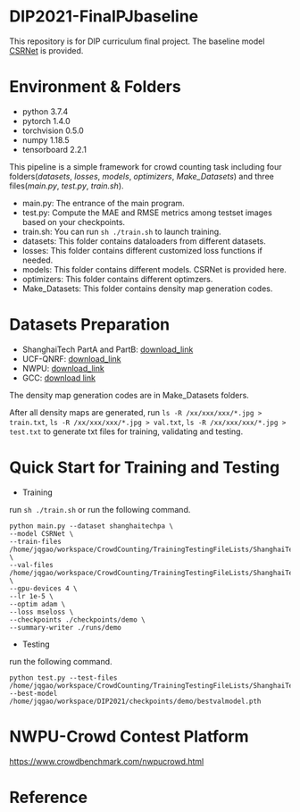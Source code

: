 # DIP2021-FinalPJbaseline
This repository is for DIP curriculum final project. The baseline model [CSRNet](https://arxiv.org/pdf/1802.10062.pdf) is provided.

# Environment & Folders
- python 3.7.4
- pytorch 1.4.0
- torchvision 0.5.0
- numpy 1.18.5
- tensorboard 2.2.1

This pipeline is a simple framework for crowd counting task including four folders(*datasets*, *losses*, *models*, *optimizers*, *Make_Datasets*) and three files(*main.py*, *test.py*, *train.sh*).

- main.py: The entrance of the main program.
- test.py: Compute the MAE and RMSE metrics among testset images based on your checkpoints.
- train.sh: You can run ```sh ./train.sh```	to launch training.
- datasets: This folder contains dataloaders from different datasets.
- losses: This folder contains different customized loss functions if needed.
- models: This folder contains different models. CSRNet is provided here.
- optimizers: This folder contains different optimzers.
- Make_Datasets: This folder contains density map generation codes.

# Datasets Preparation
- ShanghaiTech PartA and PartB: [download_link](https://pan.baidu.com/s/1nuAYslz)
- UCF-QNRF: [download_link](https://www.crcv.ucf.edu/data/ucf-qnrf/)
- NWPU: [download_link](https://mailnwpueducn-my.sharepoint.com/personal/gjy3035_mail_nwpu_edu_cn/_layouts/15/onedrive.aspx?id=%2Fpersonal%2Fgjy3035%5Fmail%5Fnwpu%5Fedu%5Fcn%2FDocuments%2F%E8%AE%BA%E6%96%87%E5%BC%80%E6%BA%90%E6%95%B0%E6%8D%AE%2FNWPU%2DCrowd&originalPath=aHR0cHM6Ly9tYWlsbndwdWVkdWNuLW15LnNoYXJlcG9pbnQuY29tLzpmOi9nL3BlcnNvbmFsL2dqeTMwMzVfbWFpbF9ud3B1X2VkdV9jbi9Fc3ViTXA0OHd3SkRpSDBZbFQ4Mk5ZWUJtWTlMMHMtRnByckJjb2FBSmtJMXJ3P3J0aW1lPXlxTUoxbF82MkVn)
- GCC: [download link](https://mailnwpueducn-my.sharepoint.com/:f:/g/personal/gjy3035_mail_nwpu_edu_cn/Eo4L82dALJFDvUdy8rBm6B0BuQk6n5akJaN1WUF1BAeKUA?e=ge2cRg)

The density map generation codes are in Make_Datasets folders.

After all density maps are generated, run ```ls -R /xx/xxx/xxx/*.jpg > train.txt```, ```ls -R /xx/xxx/xxx/*.jpg > val.txt```, ```ls -R /xx/xxx/xxx/*.jpg > test.txt``` to generate txt files for training, validating and testing.


# Quick Start for Training and Testing

- Training

run ```sh ./train.sh``` or run the following command.
```
python main.py --dataset shanghaitechpa \
--model CSRNet \
--train-files /home/jqgao/workspace/CrowdCounting/TrainingTestingFileLists/ShanghaiTechPartA_full_origin_train.txt \
--val-files /home/jqgao/workspace/CrowdCounting/TrainingTestingFileLists/ShanghaiTechPartA_full_origin_val.txt \
--gpu-devices 4 \
--lr 1e-5 \
--optim adam \
--loss mseloss \
--checkpoints ./checkpoints/demo \
--summary-writer ./runs/demo
```

- Testing

run the following command.
```
python test.py --test-files /home/jqgao/workspace/CrowdCounting/TrainingTestingFileLists/ShanghaiTechPartA_full_origin_test.txt --best-model /home/jqgao/workspace/DIP2021/checkpoints/demo/bestvalmodel.pth
```

# NWPU-Crowd Contest Platform
https://www.crowdbenchmark.com/nwpucrowd.html


# Reference
